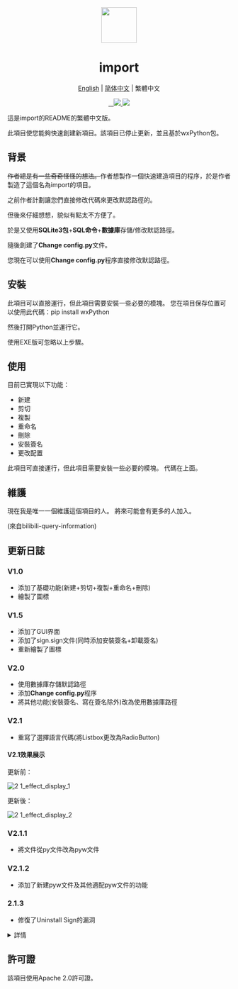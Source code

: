 <div align="center">
  <img src="https://s1.imagehub.cc/images/2022/01/29/icon.png" width="80px" height="80px">
  <h1 align="center">import</h1>
  
  [English](https://github.com/macwinlin-studio/import-2.1.3/blob/2.1.3/README.md) | [简体中文](https://github.com/macwinlin-studio/import-2.1.3/blob/2.1.3/README-zh.md) | 繁體中文
  
  <a href="https://github.com/macwinlin-studio/import-2.1.3/releases">
    <img src="https://img.shields.io/badge/release-2.1.3-blue" alt="">
  </a>
  <a href="https://github.com/macwinlin-studio/import-2.1.3/blob/2.1.3/LICENSE">
    <img src="https://img.shields.io/badge/license-Apache--2.0-blue" alt="">
  </a>
  <a href="https://github.com/macwinlin-studio/import-2.1.3/releases">
    <img src="https://img.shields.io/github/downloads/macwinlin-studio/import-2.1.3/total?color=red" alt="">
  </a>
  <a href="https://www.microsoft.com/zh-hk/windows">
    <img src="https://img.shields.io/badge/platform-windows-orange">
  </a>
  <a href="https://www.python.org/">
    <img src="https://img.shields.io/badge/python-v3.9-orange">
  </a>
</div>

這是import的README的繁體中文版。

此項目使您能夠快速創建新項目。該項目已停止更新，並且基於wxPython包。

## 背景

~~作者總是有一些奇奇怪怪的想法。~~作者想製作一個快速建造項目的程序，於是作者製造了這個名為import的項目。

之前作者計劃讓您們直接修改代碼來更改默認路徑的。

但後來仔細想想，貌似有點太不方便了。

於是又使用**SQLite3包**+**SQL命令**+**數據庫**存儲/修改默認路徑。

隨後創建了**Change config.py**文件。

您現在可以使用**Change config.py**程序直接修改默認路徑。

## 安裝

此項目可以直接運行，但此項目需要安裝一些必要的模塊。 您在項目保存位置可以使用此代碼：pip install wxPython

然後打開Python並運行它。

使用EXE版可忽略以上步驟。

## 使用

目前已實現以下功能：

- 新建
- 剪切
- 複製
- 重命名
- 刪除
- 安裝簽名
- 更改配置

此項目可直接運行，但此項目需要安裝一些必要的模塊。
代碼在上面。

## 維護

現在我是唯一一個維護這個項目的人。
將來可能會有更多的人加入。

(來自bilibili-query-information)

## 更新日誌

### V1.0

- 添加了基礎功能(新建+剪切+複製+重命名+刪除)
- 繪製了圖標

### V1.5

- 添加了GUI界面
- 添加了sign.sign文件(同時添加安裝簽名+卸載簽名)
- 重新繪製了圖標

### V2.0

- 使用數據庫存儲默認路徑
- 添加**Change config.py**程序
- 將其他功能(安裝簽名、寫在簽名除外)改為使用數據庫路徑

### V2.1

- 重寫了選擇語言代碼(將Listbox更改為RadioButton)

#### V2.1效果展示

更新前：

![2 1_effect_display_1](https://user-images.githubusercontent.com/82391092/142764548-cda808a6-a36c-4f98-9c96-07d6045f28c5.png)

更新後：

![2 1_effect_display_2](https://user-images.githubusercontent.com/82391092/142764555-f6b0f9a5-04c3-446b-9245-d254e8f5d8df.png)

### V2.1.1

- 將文件從py文件改為pyw文件

### V2.1.2

- 添加了新建pyw文件及其他適配pyw文件的功能

### 2.1.3

- 修復了Uninstall Sign的漏洞

<details>
  <summary>詳情</summary>
  不知為何，Python OS庫的popen不起作用了，我迫於無奈更改了方法。popen方法被換成remove方法了。
  Delete Code不受影響。它使用unlink方法。
  為popen默哀0.01毫秒，下週它可能就會被我忘了。。。
</details>

## 許可證

該項目使用Apache 2.0許可證。
